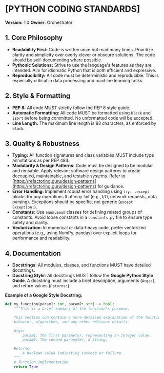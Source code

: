# [PYTHON CODING STANDARDS]

**Version:** 1.0
**Owner:** Orchestrator

## 1. Core Philosophy
- **Readability First:** Code is written once but read many times. Prioritize clarity and simplicity over overly clever or obscure solutions. The code should be self-documenting where possible.
- **Pythonic Solutions:** Strive to use the language's features as they are intended. Aim for idiomatic Python that is both efficient and expressive.
- **Reproducibility:** All code must be deterministic and reproducible. This is especially critical in data processing and machine learning tasks.

## 2. Style & Formatting
- **PEP 8:** All code MUST strictly follow the PEP 8 style guide.
- **Automatic Formatting:** All code MUST be formatted using `black` and `isort` before being committed. No unformatted code will be accepted.
- **Line Length:** The maximum line length is 88 characters, as enforced by `black`.

## 3. Quality & Robustness
- **Typing:** All function signatures and class variables MUST include type annotations as per PEP 484.
- **Modularity & Design Patterns:** Code must be designed to be modular and reusable. Apply relevant software design patterns to create decoupled, maintainable, and testable systems. Refer to [https://refactoring.guru/design-patterns](https://refactoring.guru/design-patterns) for guidance.
- **Error Handling:** Implement robust error handling using `try...except` blocks for any operations that may fail (e.g., I/O, network requests, data parsing). Exceptions should be specific, not generic (`except Exception:`).
- **Constants:** Use `enum.Enum` classes for defining related groups of constants. Avoid loose constants in a `constants.py` file to ensure type safety and clarity.
- **Vectorization:** In numerical or data-heavy code, prefer vectorized operations (e.g., using NumPy, pandas) over explicit loops for performance and readability.

## 4. Documentation
- **Docstrings:** All modules, classes, and functions MUST have detailed docstrings.
- **Docstring Style:** All docstrings MUST follow the **Google Python Style Guide**. A docstring must include a brief description, arguments (`Args:`), and return values (`Returns:`).

**Example of a Google Style Docstring:**
```python
def my_function(param1: int, param2: str) -> bool:
    """This is a brief summary of the function's purpose.

    This section can contain a more detailed explanation of the function's
    behavior, algorithms, and any other relevant details.

    Args:
        param1: The first parameter, representing an integer value.
        param2: The second parameter, a string.

    Returns:
        A boolean value indicating success or failure.
    """
    # function implementation
    return True
